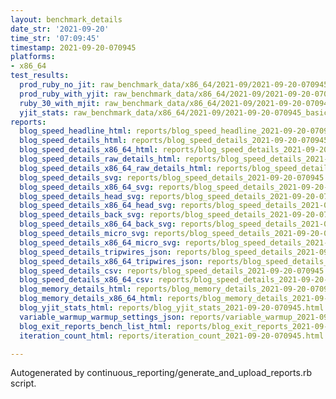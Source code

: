 ```yaml
---
layout: benchmark_details
date_str: '2021-09-20'
time_str: '07:09:45'
timestamp: 2021-09-20-070945
platforms:
- x86_64
test_results:
  prod_ruby_no_jit: raw_benchmark_data/x86_64/2021-09/2021-09-20-070945_basic_benchmark_prod_ruby_no_jit.json
  prod_ruby_with_yjit: raw_benchmark_data/x86_64/2021-09/2021-09-20-070945_basic_benchmark_prod_ruby_with_yjit.json
  ruby_30_with_mjit: raw_benchmark_data/x86_64/2021-09/2021-09-20-070945_basic_benchmark_ruby_30_with_mjit.json
  yjit_stats: raw_benchmark_data/x86_64/2021-09/2021-09-20-070945_basic_benchmark_yjit_stats.json
reports:
  blog_speed_headline_html: reports/blog_speed_headline_2021-09-20-070945.html
  blog_speed_details_html: reports/blog_speed_details_2021-09-20-070945.html
  blog_speed_details_x86_64_html: reports/blog_speed_details_2021-09-20-070945.x86_64.html
  blog_speed_details_raw_details_html: reports/blog_speed_details_2021-09-20-070945.raw_details.html
  blog_speed_details_x86_64_raw_details_html: reports/blog_speed_details_2021-09-20-070945.x86_64.raw_details.html
  blog_speed_details_svg: reports/blog_speed_details_2021-09-20-070945.svg
  blog_speed_details_x86_64_svg: reports/blog_speed_details_2021-09-20-070945.x86_64.svg
  blog_speed_details_head_svg: reports/blog_speed_details_2021-09-20-070945.head.svg
  blog_speed_details_x86_64_head_svg: reports/blog_speed_details_2021-09-20-070945.x86_64.head.svg
  blog_speed_details_back_svg: reports/blog_speed_details_2021-09-20-070945.back.svg
  blog_speed_details_x86_64_back_svg: reports/blog_speed_details_2021-09-20-070945.x86_64.back.svg
  blog_speed_details_micro_svg: reports/blog_speed_details_2021-09-20-070945.micro.svg
  blog_speed_details_x86_64_micro_svg: reports/blog_speed_details_2021-09-20-070945.x86_64.micro.svg
  blog_speed_details_tripwires_json: reports/blog_speed_details_2021-09-20-070945.tripwires.json
  blog_speed_details_x86_64_tripwires_json: reports/blog_speed_details_2021-09-20-070945.x86_64.tripwires.json
  blog_speed_details_csv: reports/blog_speed_details_2021-09-20-070945.csv
  blog_speed_details_x86_64_csv: reports/blog_speed_details_2021-09-20-070945.x86_64.csv
  blog_memory_details_html: reports/blog_memory_details_2021-09-20-070945.html
  blog_memory_details_x86_64_html: reports/blog_memory_details_2021-09-20-070945.x86_64.html
  blog_yjit_stats_html: reports/blog_yjit_stats_2021-09-20-070945.html
  variable_warmup_warmup_settings_json: reports/variable_warmup_2021-09-20-070945.warmup_settings.json
  blog_exit_reports_bench_list_html: reports/blog_exit_reports_2021-09-20-070945.bench_list.html
  iteration_count_html: reports/iteration_count_2021-09-20-070945.html

---
```

Autogenerated by continuous_reporting/generate_and_upload_reports.rb script.
